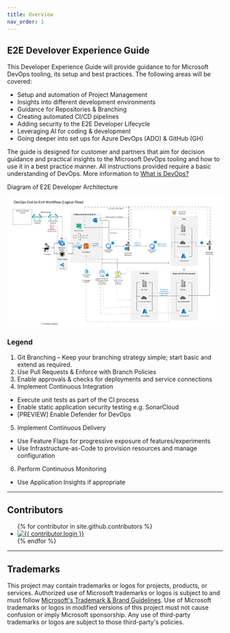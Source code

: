 ```yaml
---
title: Overview
nav_order: 1
---
```


## E2E Develover Experience Guide
This Developer Experience Guide will provide guidance to for Microsoft DevOps tooling, its setup and best practices. The following areas will be covered: 
- Setup and automation of Project Management
- Insights into different development environments
- Guidance for Repositories & Branching
- Creating automated CI/CD pipelines
- Adding security to the E2E Developer Lifecycle
- Leveraging AI for coding & development
- Going deeper into set ups for Azure DevOps (ADO) & GitHub (GH)


The guide is designed for customer and partners that aim for decision guidance and practical insights to the Microsoft DevOps tooling and how to use it in a best practice manner. All instructions provided require a basic understanding of DevOps. More information to [What is DevOps?](https://learn.microsoft.com/en-us/devops/what-is-devops)

Diagram of E2E Developer Architecture 

![](assets/Devops%20Workflow.png)


### Legend
1. Git Branching – Keep your branching strategy simple; start basic and extend as required.
2. Use Pull Requests & Enforce with Branch Policies
3. Enable approvals & checks for deployments and service connections
4. Implement Continuous Integration
  - Execute unit tests as part of the CI process
  - Enable static application security testing e.g. SonarCloud
  - [PREVIEW] Enable Defender for DevOps  
5. Implement Continuous Delivery
  - Use Feature Flags for progressive exposure of features/experiments
  - Use Infrastructure-as-Code to provision resources and manage configuration
6. Perform Continuous Monitoring
  - Use Application Insights if appropriate 

---

## Contributors

<ul class="list-style-none">
{% for contributor in site.github.contributors %}
  <li class="d-inline-block mr-1">
     <a href="{{ contributor.html_url }}"><img src="{{ contributor.avatar_url }}" width="32" height="32" alt="{{ contributor.login }}"/></a>
  </li>
{% endfor %}
</ul>

---

## Trademarks

This project may contain trademarks or logos for projects, products, or services. Authorized use of Microsoft trademarks or logos is subject to and must follow [Microsoft's Trademark & Brand Guidelines](https://www.microsoft.com/en-us/legal/intellectualproperty/trademarks/usage/general). Use of Microsoft trademarks or logos in modified versions of this project must not cause confusion or imply Microsoft sponsorship. Any use of third-party trademarks or logos are subject to those third-party's policies.
